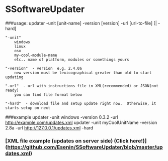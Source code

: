 SSoftwareUpdater
================

###usage:
updater -unit [unit-name] -version [version] -url [url-to-file] [| -hard]

	"-unit"
		windows
		linux
		osx
		my-cool-module-name
		etc.. name of platform, modules or somethings yours
	
	"-version"  - version  e.g. 2.4.0a
		new version must be lexicographical greater than old to start updating
	
	"-url"  - url with instructions file in XML(recommended) or JSON(not ready)
		you can find file format below
	
	"-hard"  - download file and setup update right now.  Otherwise, it starts setup on next 

###example
	updater -unit windows -version 0.3.2 -url http://example.com/updates.xml
	updater -unit myCoolUnitName -version 2.8a -url http://127.0.0.1/updates.xml -hard

### [XML file example (updates on server side) (Click here!)] (https://github.com/Esenin/SSoftwareUpdater/blob/master/updates.xml)